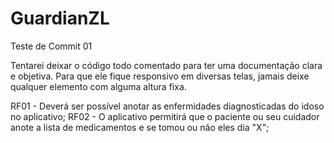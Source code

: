 # GuardianZL

Teste de Commit 01

Tentarei deixar o código todo comentado para ter uma documentação clara e objetiva.
Para que ele fique responsivo em diversas telas, jamais deixe qualquer elemento com alguma altura fixa.

RF01 - Deverá ser possível anotar as enfermidades diagnosticadas do idoso no aplicativo;
RF02 - O aplicativo permitirá que o paciente ou seu cuidador anote a lista de medicamentos e se tomou ou não eles dia "X";
